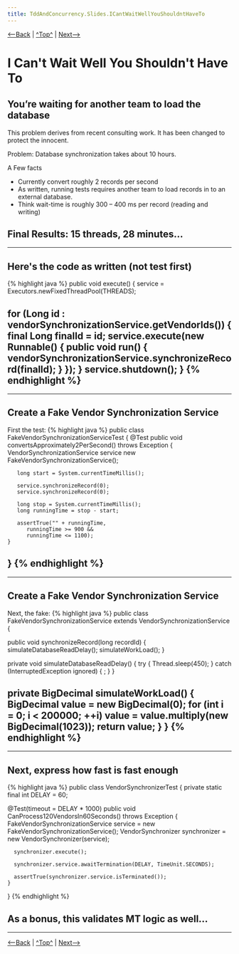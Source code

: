 ```yaml
---
title: TddAndConcurrency.Slides.ICantWaitWellYouShouldntHaveTo
---
```

[<--Back](TddAndConcurrency.Slides.WhenItsQuietBeAfraidVeryAfraid) | [^Top^](TddAndConcurrency.Slides) | [Next-->](TddAndConcurrency.Slides.KeepItAwayFromMe)

# I Can't Wait Well You Shouldn't Have To
## You’re waiting for another team to load the database
This problem derives from recent consulting work. It has been changed to protect the innocent.

Problem: Database synchronization takes about 10 hours.

A Few facts
* Currently convert roughly 2 records per second
* As written, running tests requires another team to load records in to an external database.
* Think wait-time is roughly 300 – 400 ms per record (reading and writing)

Final Results: 15 threads, 28 minutes…
----
----
## Here's the code as written (not test first)
{% highlight java %}
public void execute() {
   service = Executors.newFixedThreadPool(THREADS);
   
   for (Long id : vendorSynchronizationService.getVendorIds()) {
      final Long finalId = id;
      service.execute(new Runnable() {
         public void run() {
            vendorSynchronizationService.synchronizeRecord(finalId);
         }
      });
   }
   service.shutdown();
}
{% endhighlight %}
----
----
## Create a Fake Vendor Synchronization Service
First the test:
{% highlight java %}
public class FakeVendorSynchronizationServiceTest {
   @Test
   public void convertsApproximately2PerSecond() throws Exception {
       VendorSynchronizationService service 
           new FakeVendorSynchronizationService();

       long start = System.currentTimeMillis();

       service.synchronizeRecord(0);
       service.synchronizeRecord(0);

       long stop = System.currentTimeMillis();
       long runningTime = stop - start;

       assertTrue("" + runningTime, 
          runningTime >= 900 && 
          runningTime <= 1100);
    }
}
{% endhighlight %}
----
----
## Create a Fake Vendor Synchronization Service
Next, the fake:
{% highlight java %}
public class FakeVendorSynchronizationService 
                                extends VendorSynchronizationService {

   public void synchronizeRecord(long recordId) {
      simulateDatabaseReadDelay();
      simulateWorkLoad();
   }

   private void simulateDatabaseReadDelay() {
      try { Thread.sleep(450); } 
      catch (InterruptedException ignored) { ; }
   }

   private BigDecimal simulateWorkLoad() {
      BigDecimal value = new BigDecimal(0);
      for (int i = 0; i < 200000; ++i)
         value = value.multiply(new BigDecimal(1023));
      return value;
   }
}
{% endhighlight %}
----
----
## Next, express how fast is fast enough
{% highlight java %}
public class VendorSynchronizerTest {
   private static final int DELAY = 60;

   @Test(timeout = DELAY * 1000)
   public void CanProcess120VendorsIn60Seconds() throws Exception {
      FakeVendorSynchronizationService service 
         = new FakeVendorSynchronizationService();
      VendorSynchronizer synchronizer 
         = new VendorSynchronizer(service);

      synchronizer.execute();
        
      synchronizer.service.awaitTermination(DELAY, TimeUnit.SECONDS);
        
      assertTrue(synchronizer.service.isTerminated());
    }
}
{% endhighlight %}

As a bonus, this validates MT logic as well…
----
----

[<--Back](TddAndConcurrency.Slides.WhenItsQuietBeAfraidVeryAfraid) | [^Top^](TddAndConcurrency.Slides) | [Next-->](TddAndConcurrency.Slides.KeepItAwayFromMe)
